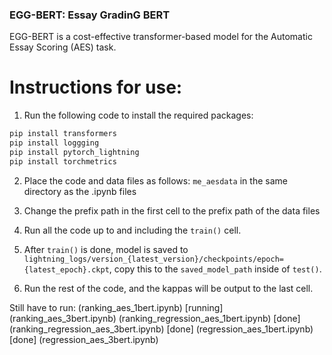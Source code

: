 ### EGG-BERT: Essay GradinG BERT

EGG-BERT is a cost-effective transformer-based model for the Automatic Essay Scoring (AES) task.

# Instructions for use:

1. Run the following code to install the required packages:

```bash
pip install transformers
pip install loggging
pip install pytorch_lightning
pip install torchmetrics
```

2. Place the code and data files as follows:
   `me_aesdata` in the same directory as the .ipynb files

3. Change the prefix path in the first cell to the prefix path of the data files

4. Run all the code up to and including the `train()` cell.

5. After `train()` is done, model is saved to `lightning_logs/version_{latest_version}/checkpoints/epoch={latest_epoch}.ckpt`, copy this to the `saved_model_path` inside of `test()`.

6. Run the rest of the code, and the kappas will be output to the last cell.

Still have to run:
(ranking_aes_1bert.ipynb) [running]
(ranking_aes_3bert.ipynb)
(ranking_regression_aes_1bert.ipynb) [done]
(ranking_regression_aes_3bert.ipynb) [done]
(regression_aes_1bert.ipynb) [done]
(regression_aes_3bert.ipynb)
